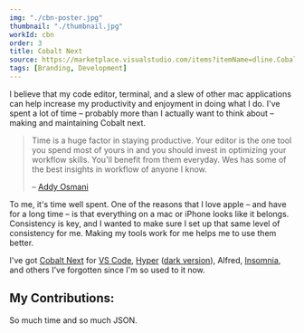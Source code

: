 ```yaml
---
img: "./cbn-poster.jpg"
thumbnail: "./thumbnail.jpg"
workId: cbn
order: 3
title: Cobalt Next
source: https://marketplace.visualstudio.com/items?itemName=dline.CobaltNext
tags: [Branding, Development]
---
```


I believe that my code editor, terminal, and a slew of other mac applications can help increase my productivity and enjoyment in doing what I do. I've spent a lot of time – probably more than I actually want to think about – making and maintaining Cobalt next.

> Time is a huge factor in staying productive. Your editor is the one tool you spend most of yours in and you should invest in optimizing your workflow skills. You'll benefit from them everyday. Wes has some of the best insights in workflow of anyone I know.
>
> – [Addy Osmani](https://twitter.com/addyosmani)

To me, it's time well spent. One of the reasons that I love apple – and have for a long time – is that everything on a mac or iPhone looks like it belongs. Consistency is key, and I wanted to make sure I set up that same level of consistency for me. Making my tools work for me helps me to use them better.

I've got [Cobalt Next](https://marketplace.visualstudio.com/items?itemName=dline.CobaltNext) for [VS Code](https://marketplace.visualstudio.com/items?itemName=dline.CobaltNext), [Hyper](https://www.npmjs.com/package/hyper-cobalt-next) ([dark version](https://www.npmjs.com/package/hyper-cobalt-next-dark)), Alfred, [Insomnia](https://github.com/mikemcbride/insomnia-plugin-extra-themes), and others I've forgotten since I'm so used to it now.

## My Contributions:
So much time and so much JSON.
